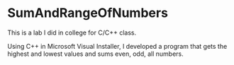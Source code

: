 # SumAndRangeOfNumbers
This is a lab I did in college for C/C++ class.

Using C++ in Microsoft Visual Installer, I developed a program that gets the highest and lowest values and sums even, odd, all numbers.  
